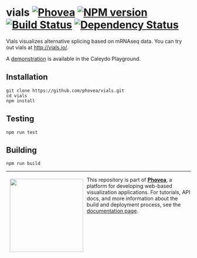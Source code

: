 vials [![Phovea][phovea-image]][phovea-url] [![NPM version][npm-image]][npm-url] [![Build Status][travis-image]][travis-url] [![Dependency Status][daviddm-image]][daviddm-url]
=====================

Vials visualizes alternative splicing based on mRNAseq data. You can try out vials at http://vials.io/.

A [demonstration](http://playground.caleydo.org/vials/) is available in the Caleydo Playground.

Installation
------------

```
git clone https://github.com/phovea/vials.git
cd vials
npm install
```

Testing
-------

```
npm run test
```

Building
--------

```
npm run build
```



***

<a href="https://caleydo.org"><img src="http://caleydo.org/assets/images/logos/caleydo.svg" align="left" width="200px" hspace="10" vspace="6"></a>
This repository is part of **[Phovea](http://phovea.caleydo.org/)**, a platform for developing web-based visualization applications. For tutorials, API docs, and more information about the build and deployment process, see the [documentation page](http://caleydo.org/documentation/).


[phovea-image]: https://img.shields.io/badge/Phovea-Application-1BA64E.svg
[phovea-url]: https://phovea.caleydo.org
[npm-image]: https://badge.fury.io/js/vials.svg
[npm-url]: https://npmjs.org/package/vials
[travis-image]: https://travis-ci.org/phovea/vials.svg?branch=master
[travis-url]: https://travis-ci.org/phovea/vials
[daviddm-image]: https://david-dm.org/phovea/vials.svg?theme=shields.io
[daviddm-url]: https://david-dm.org/phovea/vials
